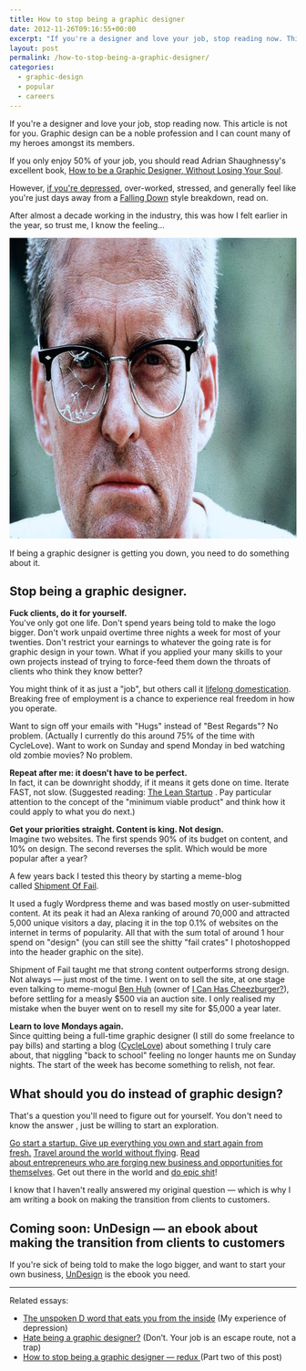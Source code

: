 ```yaml
---
title: How to stop being a graphic designer
date: 2012-11-26T09:16:55+00:00
excerpt: "If you're a designer and love your job, stop reading now. This article is not for you. But if being a graphic designer is getting you down, you need to do something about it."
layout: post
permalink: /how-to-stop-being-a-graphic-designer/
categories:
  - graphic-design
  - popular
  - careers
---
```

If you're a designer and love your job, stop reading now. This article is not for you. Graphic design can be a noble profession and I can count many of my heroes amongst its members.

If you only enjoy 50% of your job, you should read&nbsp;Adrian Shaughnessy's excellent book, <a href="http://www.amazon.co.uk/gp/product/1856697096/ref=as_li_ss_tl?ie=UTF8&amp;camp=1634&amp;creative=19450&amp;creativeASIN=1856697096&amp;linkCode=as2&amp;tag=sneageek-21">How to be a Graphic Designer, Without Losing Your Soul</a>.

However, <a href="http://greig.cc/the-unspoken-d-word-depression">if you're depressed</a>, over-worked, stressed, and generally feel like you're just days away from a <a href="http://www.youtube.com/watch?feature=player_embedded&amp;v=IcfFZpOMVwU">Falling Down</a> style breakdown, read on.

After almost a decade working in the industry, this was how I felt earlier in the year, so trust me, I know the feeling...

<img src="/media/fallingdown.jpeg" alt="How to stop being a graphic designer" width="800" height="527" class="alignnone size-full wp-image-1667" />

If being a graphic designer is getting you down, you need to do something about it.

<h2>Stop being a graphic designer.</h2>

<strong>Fuck clients, do it for yourself.&nbsp;</strong><br />You've only got one life. Don't spend&nbsp;years being told to make the logo bigger. Don't work unpaid overtime three nights a week for most of your twenties. Don't restrict your earnings to whatever the going rate is for graphic design in your town. What if you applied your many skills to your own projects instead of trying to force-feed them down the throats of clients who think they know better?

You might think of it as just a "job", but others call it <a href="http://www.stevepavlina.com/blog/2006/07/10-reasons-you-should-never-get-a-job/">lifelong domestication</a>. Breaking free of employment is a chance to experience real freedom in how you operate.

Want to sign off your emails with "Hugs" instead of "Best Regards"? No problem. (Actually I currently do this around 75% of the time with CycleLove). Want to work on Sunday and spend Monday in bed watching old zombie movies? No problem.

<strong>Repeat after me: it doesn't have to be perfect.&nbsp;</strong><br />In fact, it can be downright shoddy, if it means it gets done on time. Iterate FAST, not slow. (Suggested reading:&nbsp;<a href="http://www.amazon.co.uk/gp/product/0670921602/ref=as_li_ss_tl?ie=UTF8&amp;camp=1634&amp;creative=19450&amp;creativeASIN=0670921602&amp;linkCode=as2&amp;tag=sneageek-21">The Lean Startup</a>&nbsp;.&nbsp;Pay particular attention to the concept of the "minimum viable product" and think how it could apply to what you do next.)

<strong>Get your priorities straight. Content is king. Not design.</strong><br />Imagine two websites. The first spends 90% of its budget on content, and 10% on design. The second reverses the split.&nbsp;Which would be more popular after a year?

A few years back I tested this theory by starting a meme-blog called&nbsp;<a href="http://www.shipmentoffail.com/">Shipment Of Fail</a>.

It used a fugly Wordpress theme and was based mostly on user-submitted content. At its peak it had an Alexa ranking of around 70,000 and attracted 5,000 unique visitors a day, placing it in the top 0.1% of websites on the internet in terms of popularity. All that with the sum total of around 1 hour spend on "design" (you can still see the shitty "fail crates" I photoshopped into the header graphic on the site).

Shipment of Fail taught me that strong content outperforms strong design. Not always — just most of the time. I went on to sell the site, at one stage even talking to meme-mogul <a href="http://en.wikipedia.org/wiki/Ben_Huh">Ben Huh</a> (owner of&nbsp;<a href="http://icanhas.cheezburger.com/">I Can Has Cheezburger?</a>), before settling for a measly $500 via an auction site. I only realised my mistake when the buyer went on to resell my site for $5,000 a year later.

<strong>L</strong><strong>earn to love Mondays again.</strong><br />Since quitting being a full-time graphic designer (I still do some freelance to pay bills) and starting a blog (<a href="http://www.cyclelove.cc/">CycleLove</a>) about something I truly care about, that niggling "back to school" feeling no longer haunts me on Sunday nights. The start of the week has become something to relish, not fear.

<h2>What should you do instead of graphic design?</h2>

That's a question you'll need to figure out for yourself. You don't need to know the answer , just be willing to start an exploration.

<a href="http://designerfund.com/infographic">Go start a startup.&nbsp;</a><a href="http://zenhabits.net/start/">Give up everything you own and start again from fresh.</a>&nbsp;<a href="http://www.ndoherty.com/around-the-world-without-flying/">Travel around the world without flying</a>. <a href="https://kippt.com/j_greig/entrepreneurship">Read about&nbsp;entrepreneurs&nbsp;who are forging new business and&nbsp;opportunities for themselves</a>. Get out there in the world and <a href="http://www.productiveflourishing.com/do-epic-shit/">do epic shit</a>!

I know that I haven't really answered my original question — which is why I am writing a book on making the transition from clients to customers.

<h2>Coming soon: UnDesign — an ebook about making the transition from clients to customers</h2>

If you're sick of being told to make the logo bigger, and want to start your own business,&nbsp;<a href="http://greig.cc/undesign/">UnDesign</a> is the ebook you need.

<hr />

Related essays:

<ul dir="ltr"><li><a href="http://greig.cc/hate-being-a-graphic-designer">The unspoken D word that eats you from the inside</a>&nbsp;(My experience of depression)</li><li><a href="http://greig.cc/hate-being-a-graphic-designer">Hate being a graphic designer?</a> (Don’t. Your job is an escape route, not a trap)</li><li><a href="http://greig.cc/how-to-stop-being-a-graphic-designer-redux">How to stop being a graphic designer — redux&nbsp;</a><span>(Part two of&nbsp;this post)</span></li></ul>
